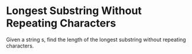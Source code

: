 # Longest Substring Without Repeating Characters
 Given a string s, find the length of the longest  substring  without repeating characters.
